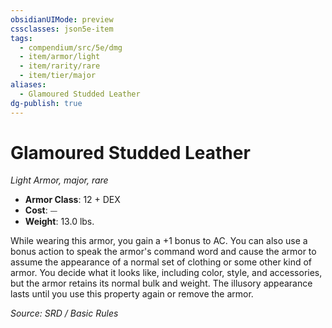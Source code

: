 ```yaml
---
obsidianUIMode: preview
cssclasses: json5e-item
tags:
  - compendium/src/5e/dmg
  - item/armor/light
  - item/rarity/rare
  - item/tier/major
aliases:
  - Glamoured Studded Leather
dg-publish: true
---
```

# Glamoured Studded Leather
*Light Armor, major, rare*  

- **Armor Class**: 12 + DEX
- **Cost**: ⏤
- **Weight**: 13.0 lbs.

While wearing this armor, you gain a +1 bonus to AC. You can also use a bonus action to speak the armor's command word and cause the armor to assume the appearance of a normal set of clothing or some other kind of armor. You decide what it looks like, including color, style, and accessories, but the armor retains its normal bulk and weight. The illusory appearance lasts until you use this property again or remove the armor.

*Source: SRD / Basic Rules*